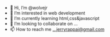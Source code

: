 - 👋 Hi, I’m @wolvejr
- 👀 I’m interested in web development
- 🌱 I’m currently learning html,css&javascript
- 💞️ I’m looking to collaborate on ...
- 📫 How to reach me ...jerryrappai@gmail.com

<!---
wolvejr/wolvejr is a ✨ special ✨ repository because its `README.md` (this file) appears on your GitHub profile.
You can click the Preview link to take a look at your changes.
--->
